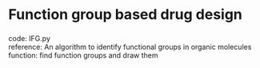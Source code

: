 # Function group based drug design

###
code: IFG.py  
reference: An algorithm to identify functional groups in organic molecules  
function: find function groups and draw them  
